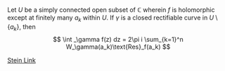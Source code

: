 Let $U$ be a simply connected open subset of $\mathbb{C}$ wherein $f$ is holomorphic except at finitely many $a_k$ within $U$. If $\gamma$ is a closed rectifiable curve in $U\setminus \{a_k\}$, then 
$$
\int _\gamma f(z) dz = 2\pi i \sum_{k=1}^n W_\gamma(a_k)\text{Res}_f(a_k)
$$

[Stein Link](https://www.fing.edu.uy/~cerminar/Complex_Analysis.pdf#page=95)